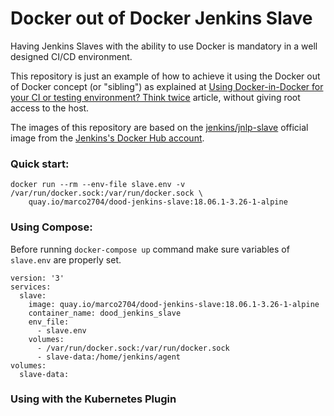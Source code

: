 # Docker out of Docker Jenkins Slave

Having Jenkins Slaves with the ability to use Docker is mandatory in a well designed CI/CD environment. 

This repository is just an example of how to achieve it using the Docker out of Docker concept (or "sibling") as explained at [Using Docker-in-Docker for your CI or testing environment? Think twice](https://jpetazzo.github.io/2015/09/03/do-not-use-docker-in-docker-for-ci) article, without giving root access to the host.


The images of this repository are based on the [jenkins/jnlp-slave](https://hub.docker.com/r/jenkins/jnlp-slave/) official image from the [Jenkins's Docker Hub account](https://hub.docker.com/u/jenkins/).

### Quick start:

```
docker run --rm --env-file slave.env -v /var/run/docker.sock:/var/run/docker.sock \
    quay.io/marco2704/dood-jenkins-slave:18.06.1-3.26-1-alpine
```

### Using Compose:

Before running `docker-compose up` command make sure variables of `slave.env` are properly set.

```
version: '3'
services:
  slave:
    image: quay.io/marco2704/dood-jenkins-slave:18.06.1-3.26-1-alpine
    container_name: dood_jenkins_slave
    env_file:
      - slave.env
    volumes:
      - /var/run/docker.sock:/var/run/docker.sock
      - slave-data:/home/jenkins/agent
volumes:
  slave-data:
```

### Using with the Kubernetes Plugin

[](https://github.com/marco2704/dood-jenkins-slave/blob/master/examples/images/k8-plugin-1.png)

[](https://github.com/marco2704/dood-jenkins-slave/blob/master/examples/images/k8-plugin-2.png)

